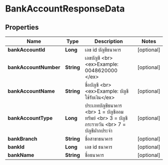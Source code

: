 

# BankAccountResponseData

## Properties

Name | Type | Description | Notes
------------ | ------------- | ------------- | -------------
**bankAccountId** | **Long** | เลข id บัญชีธนาคาร |  [optional]
**bankAccountNumber** | **String** | เลขบัญชี &lt;br&gt; &lt;ex&gt;Example: 0048620000 &lt;/ex&gt; |  [optional]
**bankAccountName** | **String** | ชื่อบัญชี &lt;br&gt; &lt;ex&gt;Example: บัญชีใช้รับเงิน&lt;/ex&gt; |  [optional]
**bankAccountType** | **Long** | ประเภทบัญชีธนาคาร &lt;br&gt; 1 &#x3D; บัญชีออมทรัพย์  &lt;br&gt; 3 &#x3D; บัญชีกระรายวัน &lt;br&gt; 7  &#x3D; บัญชีฝากประจำ |  [optional]
**bankBranch** | **String** | ชื่อสาขาธนาคาร |  [optional]
**bankId** | **Long** | เลข id ธนาคาร |  [optional]
**bankName** | **String** | ชื่อธนาคาร |  [optional]



